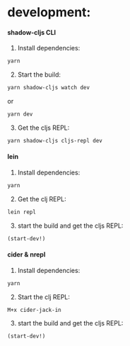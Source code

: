 # development:

#### shadow-cljs CLI

1) Install dependencies:

```bash
yarn
```

2) Start the build:

```bash
yarn shadow-cljs watch dev
```

or

```bash
yarn dev
```

3) Get the cljs REPL:

```bash
yarn shadow-cljs cljs-repl dev
```

#### lein

1) Install dependencies:

```bash
yarn
```

2) Get the clj REPL:

```bash
lein repl
```

3) start the build and get the cljs REPL:

```clojure
(start-dev!)
```

#### cider & nrepl

1) Install dependencies:

```bash
yarn
```

2) Start the clj REPL:

```emacs
M+x cider-jack-in
```

3) start the build and get the cljs REPL:

```clojure
(start-dev!)
```
